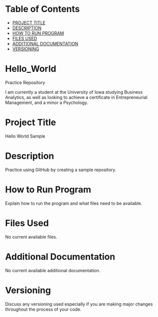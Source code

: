 # Table of Contents

- [PROJECT TITLE](#Project-Title)
- [DESCRIPTION](#Description)
- [HOW TO RUN PROGRAM](#How-to-run-program)
- [FILES USED](#files-used)
- [ADDITIONAL DOCUMENTATION](#additional-documentation)
- [VERSIONING](#versioning)

# Hello_World
Practice Repository

I am currently a student at the University of Iowa studying Business Analytics, as well as looking to achieve a certificate in Entrepreneurial Management, and a minor a Psychology. 

# Project Title
Hello World Sample

# Description
Practice using GitHub by creating a sample repository.

# How to Run Program
Explain how to run the program and what files need to be available.

# Files Used
No current available files.

# Additional Documentation
No current available additional documentation.

# Versioning
Discuss any versioning used especially if you are making major changes throughout the process of your code.
